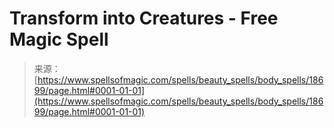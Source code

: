 <!--yml

category: 未分类

date: 2024-06-12 19:00:23

-->

# Transform into Creatures - Free Magic Spell

> 来源：[https://www.spellsofmagic.com/spells/beauty_spells/body_spells/18699/page.html#0001-01-01](https://www.spellsofmagic.com/spells/beauty_spells/body_spells/18699/page.html#0001-01-01)
